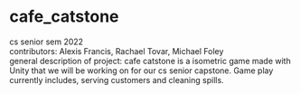 # cafe_catstone
cs senior sem 2022 \
contributors: Alexis Francis, Rachael Tovar, Michael Foley \
general description of project: cafe catstone is a isometric game made with Unity that we will be working on for our cs senior capstone. Game play currently includes, serving customers and cleaning spills. 

